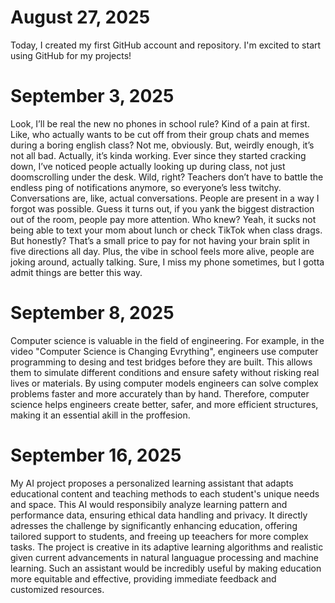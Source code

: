 # August 27, 2025

Today, I created my first GitHub account and repository. I'm excited to start using GitHub for my projects!

# September 3, 2025
Look, I’ll be real the new no phones in school rule? Kind of a pain at first. Like, who actually wants to be cut off from their group chats and memes during a boring english class? Not me, obviously. But, weirdly enough, it’s not all bad. Actually, it’s kinda working.
Ever since they started cracking down, I’ve noticed people actually looking up during class, not just doomscrolling under the desk. Wild, right? Teachers don’t have to battle the endless ping of notifications anymore, so everyone’s less twitchy. Conversations are, like, actual conversations. People are present in a way I forgot was possible. Guess it turns out, if you yank the biggest distraction out of the room, people pay more attention. Who knew?
Yeah, it sucks not being able to text your mom about lunch or check TikTok when class drags. But honestly? That’s a small price to pay for not having your brain split in five directions all day. Plus, the vibe in school feels more alive, people are joking around, actually talking. Sure, I miss my phone sometimes, but I gotta admit things are better this way.

# September 8, 2025
Computer science is valuable in the field of engineering. For example, in the video "Computer Science is Changing Evrything", engineers use computer programming to desing and test bridges before they are built. This allows them to simulate different conditions and ensure safety without risking real lives or materials. By using computer models engineers can solve complex problems faster and more accurately than by hand. Therefore, computer science helps engineers create better, safer, and more efficient structures, making it an essential akill in the proffesion.

# September 16, 2025
My AI project proposes a personalized learning assistant that adapts educational content and teaching methods to each student's unique needs and space. This AI would responsibily analyze learning pattern and performance data, ensuring ethical data handling and privacy. It directly adresses the challenge by significantly enhancing education, offering tailored support to students, and freeing up teeachers for more complex tasks. The project is creative in its adaptive learning algorithms and realistic given current advancements in natural languague processing and machine learning. Such an assistant would be incredibly useful by making education more equitable and effective, providing immediate feedback and customized resources. 
